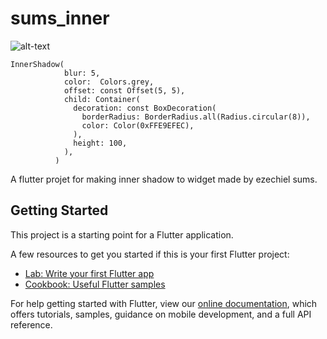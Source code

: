 # sums_inner
![alt-text](https://github.com/Sums-shadow/inner_sums/blob/master/inner_example.png?raw=true)

```
InnerShadow(
            blur: 5,
            color:  Colors.grey,
            offset: const Offset(5, 5),
            child: Container(
              decoration: const BoxDecoration(
                borderRadius: BorderRadius.all(Radius.circular(8)),
                color: Color(0xFFE9EFEC),
              ),
              height: 100,
            ),
          )
```
A flutter projet for making inner shadow to widget made by ezechiel sums.

## Getting Started

This project is a starting point for a Flutter application.

A few resources to get you started if this is your first Flutter project:

- [Lab: Write your first Flutter app](https://flutter.dev/docs/get-started/codelab)
- [Cookbook: Useful Flutter samples](https://flutter.dev/docs/cookbook)

For help getting started with Flutter, view our
[online documentation](https://flutter.dev/docs), which offers tutorials,
samples, guidance on mobile development, and a full API reference.
